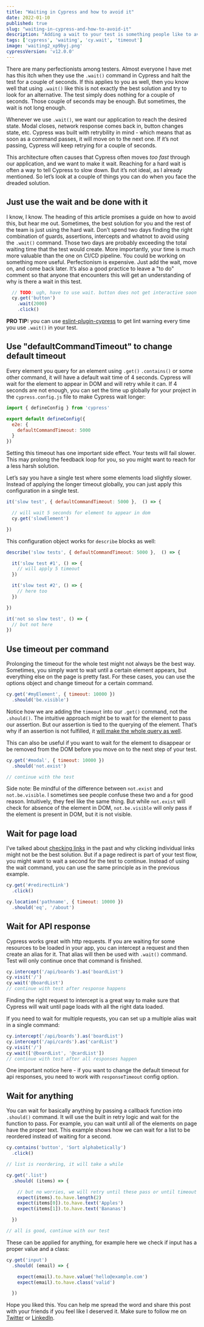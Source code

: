 ```yaml
---
title: "Waiting in Cypress and how to avoid it"
date: 2022-01-10
published: true
slug: "waiting-in-cypress-and-how-to-avoid-it"
description: "Adding a wait to your test is something people like to avoid. Luckily, with Cypress, there are several ways of how to avoid waiting for a static period of time and simply move a test forward once the application is in a state we desire."
tags: ['cypress', 'waiting', 'cy.wait', 'timeout']
image: 'waiting2_xp9byj.png'
cypressVersion: 'v12.0.0'
---
```

There are many perfectionists among testers. Almost everyone I have met has this itch when they use the `.wait()` command in Cypress and halt the test for a couple of seconds. If this applies to you as well, then you know well that using `.wait()` like this is not exactly the best solution and try to look for an alternative. The test simply does nothing for a couple of seconds. Those couple of seconds may be enough. But sometimes, the wait is not long enough.

Whenever we use `.wait()`, we want our application to reach the desired state. Modal closes, network response comes back in, button changes state, etc. Cypress was built with retrybility in mind - which means that as soon as a command passes, it will move on to the next one. If it’s not passing, Cypress will keep retrying for a couple of seconds. 

This architecture often causes that Cypress often moves *too fast* through our application, and we want to make it wait. Reaching for a hard wait is often a way to tell Cypress to slow down. But it’s not ideal, as I already mentioned. So let’s look at a couple of things you can do when you face the dreaded solution.

## Just use the wait and be done with it
I know, I know. The heading of this article promises a guide on how to avoid this, but hear me out. Sometimes, the best solution for you and the rest of the team is just using the hard wait. Don’t spend two days finding the right combination of guards, assertions, intercepts and whatnot to avoid using the `.wait()` command. Those two days are probably exceeding the total waiting time that the test would create. More importantly, your time is much more valuable than the one on CI/CD pipeline. You could be working on something more useful. Perfectionism is expensive. Just add the wait, move on, and come back later. It’s also a good practice to leave a "to do" comment so that anyone that encounters this will get an understanding of why is there a wait in this test.

```js
  // TODO: ugh, have to use wait. button does not get interactive soon enough
  cy.get('button')
    .wait(2000) 
    .click()
```

**PRO TIP:** you can use [eslint-plugin-cypress](https://www.npmjs.com/package/eslint-plugin-cypress) to get lint warning every time you use `.wait()` in your test.

## Use "defaultCommandTimeout" to change default timeout
Every element you query for an element using `.get()` `.contains()` or some other command, it will have a default wait time of 4 seconds. Cypress will wait for the element to appear in DOM and will retry while it can. If 4 seconds are not enough, you can set the time up globally for your project in the `cypress.config.js` file to make Cypress wait longer:
```js [cypress.config.js]
import { defineConfig } from 'cypress'

export default defineConfig({
  e2e: {
    defaultCommandTimeout: 5000
  }
})
```
Setting this timeout has one important side effect. Your tests will fail slower. This may prolong the feedback loop for you, so you might want to reach for a less harsh solution.

Let’s say you have a single test where some elements load slightly slower. Instead of applying the longer timeout globally, you can just apply this configuration in a single test.

```js
it('slow test', { defaultCommandTimeout: 5000 },  () => {

  // will wait 5 seconds for element to appear in dom
  cy.get('slowElement')

})
```

This configuration object works for `describe` blocks as well:
```js
describe('slow tests', { defaultCommandTimeout: 5000 },  () => {

  it('slow test #1', () => {
    // will apply 5 timeout
  })

  it('slow test #2', () => {
    // here too
  })

})

it('not so slow test', () => {
  // but not here
})
```

## Use timeout per command
Prolonging the timeout for the whole test might not always be the best way. Sometimes, you simply want to wait until a certain element appears, but everything else on the page is pretty fast. For these cases, you can use the options object and change timeout for a certain command.
```js
cy.get('#myElement', { timeout: 10000 })
  .should('be.visible')
```
Notice how we are adding the `timeout` into our `.get()` command, not the `.should()`. The intuitive approach might be to wait for the element to pass our assertion. But our assertion is tied to the querying of the element. That’s why if an assertion is not fulfilled, it [will make the whole query as well](https://docs.cypress.io/guides/core-concepts/retry-ability#Only-the-last-command-is-retried).

This can also be useful if you want to wait for the element to disappear or be removed from the DOM before you move on to the next step of your test.

```js
cy.get('#modal', { timeout: 10000 })
  .should('not.exist')

// continue with the test
```
Side note: Be mindful of the difference between `not.exist` and `not.be.visible`. I sometimes see people confuse these two and a for good reason. Intuitively, they feel like the same thing. But while `not.exist` will check for absence of the element in DOM, `not.be.visible` will only pass if the element is present in DOM, but it is not visible.

## Wait for page load
I’ve talked about [checking links](/testing-links-with-cypress) in the past and why clicking individual links might not be the best solution. But if a page redirect is part of your test flow, you might want to wait a second for the test to continue. Instead of using the wait command, you can use the same principle as in the previous example.

```js
cy.get('#redirectLink')
  .click()

cy.location('pathname', { timeout: 10000 })
  .should('eq', '/about')
```

## Wait for API response
Cypress works great with http requests. If you are waiting for some resources to be loaded in your app, you can intercept a request and then create an alias for it. That alias will then be used with `.wait()` command. Test will only continue once that command is finished.
```js
cy.intercept('/api/boards').as('boardList')
cy.visit('/')
cy.wait('@boardList')
// continue with test after response happens
```
Finding the right request to intercept is a great way to make sure that Cypress will wait until page loads with all the right data loaded.

If you need to wait for multiple requests, you can set up a multiple alias wait in a single command:

```js
cy.intercept('/api/boards').as('boardList')
cy.intercept('/api/cards').as('cardList')
cy.visit('/')
cy.wait(['@boardList', '@cardList'])
// continue with test after all responses happen
```

One important notice here - if you want to change the default timeout for api responses, you need to work with `responseTimeout` config option.

## Wait for anything
You can wait for basically anything by passing a callback function into `.should()` command. It will use the built in retry logic and wait for the function to pass. For example, you can wait until all of the elements on page have the proper text. This example shows how we can wait for a list to be reordered instead of waiting for a second.
```js
cy.contains('button', 'Sort alphabetically')
  .click()

// list is reordering, it will take a while

cy.get('.list')
  .should( (items) => {

    // but no worries, we will retry until these pass or until timeout
    expect(items).to.have.length(2)
    expect(items[0]).to.have.text('Apples')
    expect(items[1]).to.have.text('Bananas')

  })

// all is good, continue with our test
```

These can be applied for anything, for example here we check if input has a proper value and a class:

```js
cy.get('input')
  .should( (email) => {

    expect(email).to.have.value('hello@example.com')
    expect(email).to.have.class('valid')

  })
```

Hope you liked this. You can help me spread the word and share this post with your friends if you feel like I deserved it. Make sure to follow me on [Twitter](https://twitter.com/filip_hric/) or [LinkedIn](https://www.linkedin.com/in/filip-hric-11a5b1126/).
